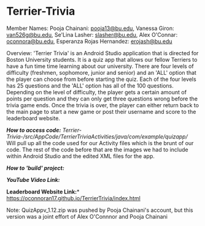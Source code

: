 # Terrier-Trivia
Member Names: 
Pooja Chainani: pooja13@bu.edu,
Vanessa Giron: van526g@bu.edu, 
Se'Lina Lasher: slasher@bu.edu, 
Alex O'Connar: oconnora@bu.edu, 
Esperanza Rojas Hernandez: erojash@bu.edu

Overview: 'Terrier Trivia' is an Android Studio application that is directed for Boston University students. It is a quiz app that allows our fellow Terriers to have a fun time time learning about our university. There are four levels of difficulty (freshmen, sophomore, junior and senior) and an 'ALL' option that the player can choose from before starting the quiz. Each of the four levels has 25 questions and the 'ALL' option has all of the 100 questions. Depending on the level of difficulty, the player gets a certain amount of points per question and they can only get three questions wrong before the trivia game ends. Once the trivia is over, the player can either return back to the main page to start a new game or post their username and score to the leaderboard website. 

***How to access code:***
*Terrier-Trivia-/src/AppCode/TerrierTriviaActivities/java/com/example/quizapp/*                            
Will pull up all the code used for our Activity files which is the brunt of our code.
The rest of the code before that are the images we had to include within Android Studio and the edited XML files for the app.

***How to 'build' project:***

***YouTube Video Link:*** 

**Leaderboard Website Link:*** https://oconnoran17.github.io/TerrierTrivia/index.html



Note: QuizAppv_1.12.zip was pushed by Pooja Chainani's account, but this version was a joint effort of Alex O'Connnor and Pooja Chainani
